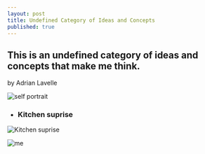 ```yaml
---
layout: post
title: Undefined Category of Ideas and Concepts
published: true
---
```


## This is an undefined category of ideas and concepts that make me think.
by Adrian Lavelle

![self portrait]({{site.baseurl}}/_posts/MOSHED-2020-7-19-19-54-9.jpg)


- ### Kitchen suprise

![Kitchen suprise](https://i.giphy.com/cnQNr01OZeDgCKpVdQ.gif)

![me](https://media2.giphy.com/media/U7UzGwEYnckoSUWBxX/giphy.gif)


